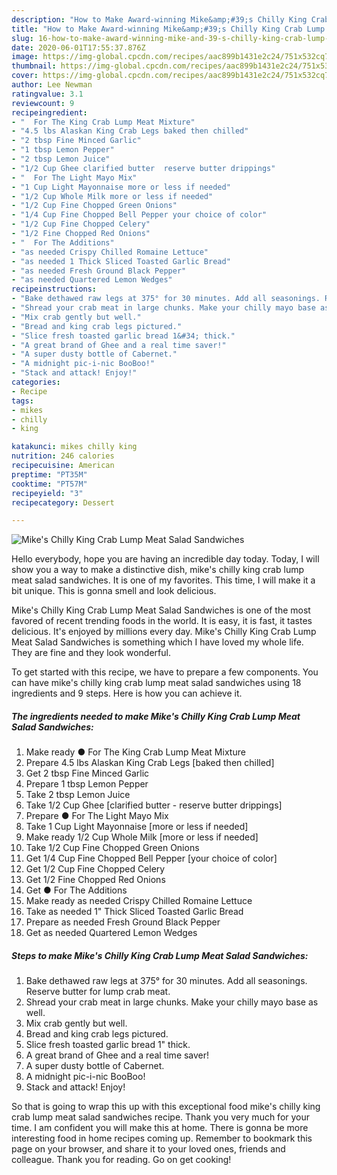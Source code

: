 ```yaml
---
description: "How to Make Award-winning Mike&amp;#39;s Chilly King Crab Lump Meat Salad Sandwiches"
title: "How to Make Award-winning Mike&amp;#39;s Chilly King Crab Lump Meat Salad Sandwiches"
slug: 16-how-to-make-award-winning-mike-and-39-s-chilly-king-crab-lump-meat-salad-sandwiches
date: 2020-06-01T17:55:37.876Z
image: https://img-global.cpcdn.com/recipes/aac899b1431e2c24/751x532cq70/mikes-chilly-king-crab-lump-meat-salad-sandwiches-recipe-main-photo.jpg
thumbnail: https://img-global.cpcdn.com/recipes/aac899b1431e2c24/751x532cq70/mikes-chilly-king-crab-lump-meat-salad-sandwiches-recipe-main-photo.jpg
cover: https://img-global.cpcdn.com/recipes/aac899b1431e2c24/751x532cq70/mikes-chilly-king-crab-lump-meat-salad-sandwiches-recipe-main-photo.jpg
author: Lee Newman
ratingvalue: 3.1
reviewcount: 9
recipeingredient:
- "  For The King Crab Lump Meat Mixture"
- "4.5 lbs Alaskan King Crab Legs baked then chilled"
- "2 tbsp Fine Minced Garlic"
- "1 tbsp Lemon Pepper"
- "2 tbsp Lemon Juice"
- "1/2 Cup Ghee clarified butter  reserve butter drippings"
- "  For The Light Mayo Mix"
- "1 Cup Light Mayonnaise more or less if needed"
- "1/2 Cup Whole Milk more or less if needed"
- "1/2 Cup Fine Chopped Green Onions"
- "1/4 Cup Fine Chopped Bell Pepper your choice of color"
- "1/2 Cup Fine Chopped Celery"
- "1/2 Fine Chopped Red Onions"
- "  For The Additions"
- "as needed Crispy Chilled Romaine Lettuce"
- "as needed 1 Thick Sliced Toasted Garlic Bread"
- "as needed Fresh Ground Black Pepper"
- "as needed Quartered Lemon Wedges"
recipeinstructions:
- "Bake dethawed raw legs at 375° for 30 minutes. Add all seasonings. Reserve butter for lump crab meat."
- "Shread your crab meat in large chunks. Make your chilly mayo base as well."
- "Mix crab gently but well."
- "Bread and king crab legs pictured."
- "Slice fresh toasted garlic bread 1&#34; thick."
- "A great brand of Ghee and a real time saver!"
- "A super dusty bottle of Cabernet."
- "A midnight pic-i-nic BooBoo!"
- "Stack and attack! Enjoy!"
categories:
- Recipe
tags:
- mikes
- chilly
- king

katakunci: mikes chilly king 
nutrition: 246 calories
recipecuisine: American
preptime: "PT35M"
cooktime: "PT57M"
recipeyield: "3"
recipecategory: Dessert

---
```



![Mike&#39;s Chilly King Crab Lump Meat Salad Sandwiches](https://img-global.cpcdn.com/recipes/aac899b1431e2c24/751x532cq70/mikes-chilly-king-crab-lump-meat-salad-sandwiches-recipe-main-photo.jpg)

Hello everybody, hope you are having an incredible day today. Today, I will show you a way to make a distinctive dish, mike&#39;s chilly king crab lump meat salad sandwiches. It is one of my favorites. This time, I will make it a bit unique. This is gonna smell and look delicious.

Mike&#39;s Chilly King Crab Lump Meat Salad Sandwiches is one of the most favored of recent trending foods in the world. It is easy, it is fast, it tastes delicious. It's enjoyed by millions every day. Mike&#39;s Chilly King Crab Lump Meat Salad Sandwiches is something which I have loved my whole life. They are fine and they look wonderful.




To get started with this recipe, we have to prepare a few components. You can have mike&#39;s chilly king crab lump meat salad sandwiches using 18 ingredients and 9 steps. Here is how you can achieve it.

<!--inarticleads1-->

##### The ingredients needed to make Mike&#39;s Chilly King Crab Lump Meat Salad Sandwiches:

1. Make ready  ● For The King Crab Lump Meat Mixture
1. Prepare 4.5 lbs Alaskan King Crab Legs [baked then chilled]
1. Get 2 tbsp Fine Minced Garlic
1. Prepare 1 tbsp Lemon Pepper
1. Take 2 tbsp Lemon Juice
1. Take 1/2 Cup Ghee [clarified butter - reserve butter drippings]
1. Prepare  ● For The Light Mayo Mix
1. Take 1 Cup Light Mayonnaise [more or less if needed]
1. Make ready 1/2 Cup Whole Milk [more or less if needed]
1. Take 1/2 Cup Fine Chopped Green Onions
1. Get 1/4 Cup Fine Chopped Bell Pepper [your choice of color]
1. Get 1/2 Cup Fine Chopped Celery
1. Get 1/2 Fine Chopped Red Onions
1. Get  ● For The Additions
1. Make ready as needed Crispy Chilled Romaine Lettuce
1. Take as needed 1&#34; Thick Sliced Toasted Garlic Bread
1. Prepare as needed Fresh Ground Black Pepper
1. Get as needed Quartered Lemon Wedges




<!--inarticleads2-->

##### Steps to make Mike&#39;s Chilly King Crab Lump Meat Salad Sandwiches:

1. Bake dethawed raw legs at 375° for 30 minutes. Add all seasonings. Reserve butter for lump crab meat.
1. Shread your crab meat in large chunks. Make your chilly mayo base as well.
1. Mix crab gently but well.
1. Bread and king crab legs pictured.
1. Slice fresh toasted garlic bread 1&#34; thick.
1. A great brand of Ghee and a real time saver!
1. A super dusty bottle of Cabernet.
1. A midnight pic-i-nic BooBoo!
1. Stack and attack! Enjoy!




So that is going to wrap this up with this exceptional food mike&#39;s chilly king crab lump meat salad sandwiches recipe. Thank you very much for your time. I am confident you will make this at home. There is gonna be more interesting food in home recipes coming up. Remember to bookmark this page on your browser, and share it to your loved ones, friends and colleague. Thank you for reading. Go on get cooking!
